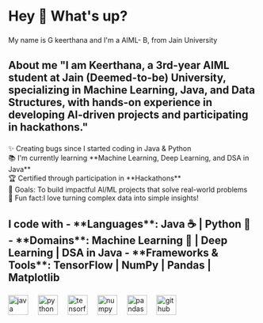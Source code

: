 <h1 align="left">Hey 👋 What's up?</h1>

###

<p align="left">My name is G keerthana and I'm a AIML- B, from Jain University</p>

###

<h2 align="left">About me "I am Keerthana, a 3rd-year AIML student at Jain (Deemed-to-be) University, specializing in Machine Learning, Java, and Data Structures, with hands-on experience in developing AI-driven projects and participating in hackathons."</h2>

###

<p align="left">✨ Creating bugs since I started coding in Java & Python  <br>📚 I'm currently learning **Machine Learning, Deep Learning, and DSA in Java**  <br> 🏆 Certified through participation in **Hackathons** <br> 🎯 Goals: To build impactful AI/ML projects that solve real-world problems<br>🎲 Fun fact:I love turning complex data into simple insights!  </p>

###

<h2 align="left">I code with - **Languages**: Java ☕ | Python 🐍  
- **Domains**: Machine Learning 🤖 | Deep Learning | DSA in Java  
- **Frameworks & Tools**: TensorFlow | NumPy | Pandas | Matplotlib  </h2>

###

<div align="left">
  <img src="https://cdn.jsdelivr.net/gh/devicons/devicon/icons/java/java-original.svg" height="40" alt="java logo" />
  <img width="12" />
  <img src="https://cdn.jsdelivr.net/gh/devicons/devicon/icons/python/python-original.svg" height="40" alt="python logo" />
  <img width="12" />
  <img src="https://cdn.jsdelivr.net/gh/devicons/devicon/icons/tensorflow/tensorflow-original.svg" height="40" alt="tensorflow logo" />
  <img width="12" />
  <img src="https://cdn.jsdelivr.net/gh/devicons/devicon/icons/numpy/numpy-original.svg" height="40" alt="numpy logo" />
  <img width="12" />
  <img src="https://cdn.jsdelivr.net/gh/devicons/devicon/icons/pandas/pandas-original.svg" height="40" alt="pandas logo" />
  <img width="12" />
  <img src="https://cdn.jsdelivr.net/gh/devicons/devicon/icons/github/github-original.svg" height="40" alt="github logo" />
</div>

###
